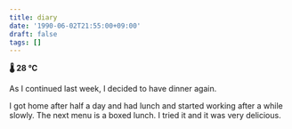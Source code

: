 ```yaml
---
title: diary
date: '1990-06-02T21:55:00+09:00'
draft: false
tags: []
---
```


**🌡 28 ℃**

As I continued last week, I decided to have dinner again.

I got home after half a day and had lunch and started working after a while slowly. The next menu is a boxed lunch. I tried it and it was very delicious.